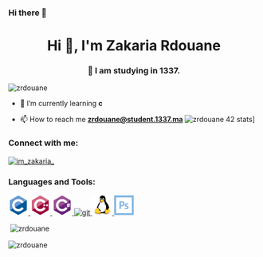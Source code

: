 ### Hi there 👋

<h1 align="center">Hi 👋, I'm Zakaria Rdouane</h1>
<h3 align="center">🌱 I am studying in 1337.</h3>

<p align="left"> <img src="https://komarev.com/ghpvc/?username=zrdouane&label=Profile%20views&color=0e75b6&style=flat" alt="zrdouane" /> </p>

- 🌱 I’m currently learning **c**

- 📫 How to reach me **zrdouane@student.1337.ma**
![zrdouane 42 stats](https://badge42.vercel.app/api/v2/stats/cl1jrultt001109l51mtgnmck?cursusId=21)]


<h3 align="left">Connect with me:</h3>
<p align="left">
<a href="https://instagram.com/im_zakaria_" target="blank"><img align="center" src="https://raw.githubusercontent.com/rahuldkjain/github-profile-readme-generator/master/src/images/icons/Social/instagram.svg" alt="im_zakaria_" height="30" width="40" /></a>
</p>

<h3 align="left">Languages and Tools:</h3>
<p align="left"> <a href="https://www.cprogramming.com/" target="_blank" rel="noreferrer"> <img src="https://raw.githubusercontent.com/devicons/devicon/master/icons/c/c-original.svg" alt="c" width="40" height="40"/> </a> <a href="https://www.w3schools.com/cpp/" target="_blank" rel="noreferrer"> <img src="https://raw.githubusercontent.com/devicons/devicon/master/icons/cplusplus/cplusplus-original.svg" alt="cplusplus" width="40" height="40"/> </a> <a href="https://www.w3schools.com/cs/" target="_blank" rel="noreferrer"> <img src="https://raw.githubusercontent.com/devicons/devicon/master/icons/csharp/csharp-original.svg" alt="csharp" width="40" height="40"/> </a> <a href="https://git-scm.com/" target="_blank" rel="noreferrer"> <img src="https://www.vectorlogo.zone/logos/git-scm/git-scm-icon.svg" alt="git" width="40" height="40"/> </a> <a href="https://www.linux.org/" target="_blank" rel="noreferrer"> <img src="https://raw.githubusercontent.com/devicons/devicon/master/icons/linux/linux-original.svg" alt="linux" width="40" height="40"/> </a> <a href="https://www.photoshop.com/en" target="_blank" rel="noreferrer"> <img src="https://raw.githubusercontent.com/devicons/devicon/master/icons/photoshop/photoshop-line.svg" alt="photoshop" width="40" height="40"/> </a> </p>

<p>&nbsp;<img align="center" src="https://github-readme-stats.vercel.app/api?username=zrdouane&show_icons=true&locale=en" alt="zrdouane" /></p>

<p><img align="center" src="https://github-readme-streak-stats.herokuapp.com/?user=zrdouane&" alt="zrdouane" /></p>
